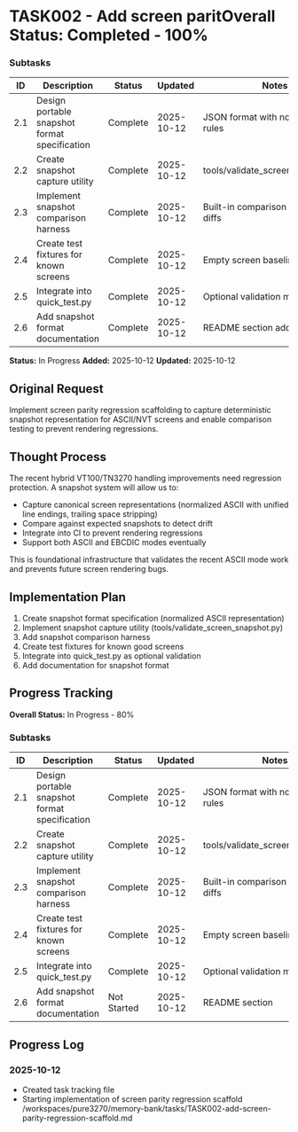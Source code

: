 # TASK002 - Add screen parit**Overall Status:** Completed - 100%

### Subtasks
| ID | Description | Status | Updated | Notes |
|----|-------------|--------|---------|-------|
| 2.1 | Design portable snapshot format specification | Complete | 2025-10-12 | JSON format with normalization rules |
| 2.2 | Create snapshot capture utility | Complete | 2025-10-12 | tools/validate_screen_snapshot.py |
| 2.3 | Implement snapshot comparison harness | Complete | 2025-10-12 | Built-in comparison with detailed diffs |
| 2.4 | Create test fixtures for known screens | Complete | 2025-10-12 | Empty screen baseline created |
| 2.5 | Integrate into quick_test.py | Complete | 2025-10-12 | Optional validation mode added |
| 2.6 | Add snapshot format documentation | Complete | 2025-10-12 | README section added |n scaffold

**Status:** In Progress
**Added:** 2025-10-12
**Updated:** 2025-10-12

## Original Request
Implement screen parity regression scaffolding to capture deterministic snapshot representation for ASCII/NVT screens and enable comparison testing to prevent rendering regressions.

## Thought Process
The recent hybrid VT100/TN3270 handling improvements need regression protection. A snapshot system will allow us to:
- Capture canonical screen representations (normalized ASCII with unified line endings, trailing space stripping)
- Compare against expected snapshots to detect drift
- Integrate into CI to prevent rendering regressions
- Support both ASCII and EBCDIC modes eventually

This is foundational infrastructure that validates the recent ASCII mode work and prevents future screen rendering bugs.

## Implementation Plan
1. Create snapshot format specification (normalized ASCII representation)
2. Implement snapshot capture utility (tools/validate_screen_snapshot.py)
3. Add snapshot comparison harness
4. Create test fixtures for known good screens
5. Integrate into quick_test.py as optional validation
6. Add documentation for snapshot format

## Progress Tracking

**Overall Status:** In Progress - 80%

### Subtasks
| ID | Description | Status | Updated | Notes |
|----|-------------|--------|---------|-------|
| 2.1 | Design portable snapshot format specification | Complete | 2025-10-12 | JSON format with normalization rules |
| 2.2 | Create snapshot capture utility | Complete | 2025-10-12 | tools/validate_screen_snapshot.py |
| 2.3 | Implement snapshot comparison harness | Complete | 2025-10-12 | Built-in comparison with detailed diffs |
| 2.4 | Create test fixtures for known screens | Complete | 2025-10-12 | Empty screen baseline created |
| 2.5 | Integrate into quick_test.py | Complete | 2025-10-12 | Optional validation mode added |
| 2.6 | Add snapshot format documentation | Not Started | 2025-10-12 | README section |

## Progress Log
### 2025-10-12
- Created task tracking file
- Starting implementation of screen parity regression scaffold</content>
<parameter name="filePath">/workspaces/pure3270/memory-bank/tasks/TASK002-add-screen-parity-regression-scaffold.md
